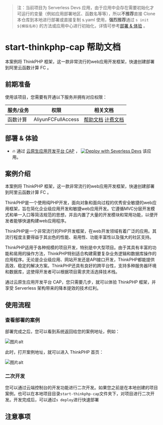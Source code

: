 
> 注：当前项目为 Serverless Devs 应用，由于应用中会存在需要初始化才可运行的变量（例如应用部署地区、函数名等等），所以**不推荐**直接 Clone 本仓库到本地进行部署或直接复制 s.yaml 使用，**强烈推荐**通过 `s init ${模版名称}` 的方法或应用中心进行初始化，详情可参考[部署 & 体验](#部署--体验) 。

# start-thinkphp-cap 帮助文档

<description>

本案例将 ThinkPHP 框架，这一款非常流行的web应用开发框架，快速创建部署到阿里云函数计算 FC 。

</description>


## 前期准备

使用该项目，您需要有开通以下服务并拥有对应权限：

<service>



| 服务/业务 |  权限  | 相关文档 |
| --- |  --- | --- |
| 函数计算 |  AliyunFCFullAccess | [帮助文档](https://help.aliyun.com/product/2508973.html) [计费文档](https://help.aliyun.com/document_detail/2512928.html) |

</service>

<remark>



</remark>

<disclaimers>



</disclaimers>

## 部署 & 体验

<appcenter>
   
- :fire: 通过 [云原生应用开发平台 CAP](https://devs.console.aliyun.com/applications/create?template=start-thinkphp-cap) ，
  [![Deploy with Severless Devs](https://img.alicdn.com/imgextra/i1/O1CN01w5RFbX1v45s8TIXPz_!!6000000006118-55-tps-95-28.svg)](https://devs.console.aliyun.com/applications/create?template=start-thinkphp-cap) 该应用。
   
</appcenter>

## 案例介绍

<appdetail id="flushContent">

本案例将 ThinkPHP 框架，这一款非常流行的web应用开发框架，快速创建部署到阿里云函数计算 FC 。

ThinkPHP是一个使用纯PHP开发，面向对象和面向过程的优秀安全敏捷的web应用框架，旨在简化企业级应用开发和敏捷web应用开发。它遵循MVC分层开发模式和单一入口等简洁规范的思想，并且内置了大量的开发模块和常用功能，以便开发者能够快速构建web应用程序。

ThinkPHP是一个非常流行的PHP开发框架，在web开发领域有着广泛的应用。其流行程度主要得益于其出色的性能、易用性、功能丰富性以及强大的社区支持。

ThinkPHP适用于各种规模的项目开发，特别是中大型项目。由于其具有丰富的功能和易用的操作方法，ThinkPHP特别适合构建需要复杂业务逻辑和数据库操作的应用程序。无论是企业级应用、网站开发还是API接口开发，ThinkPHP都能提供高效、稳定的解决方案。ThinkPHP还具有良好的跨平台性，支持多种服务器环境和数据库，这使得开发者可以根据项目需求灵活选择技术栈。

通过云原生应用开发平台 CAP，您只需要几步，就可以体验 ThinkPHP 框架，并享受 Serverless 架构带来的降本提效的技术红利。

</appdetail>

## 使用流程

<usedetail id="flushContent">

### 查看部署的案例

部署完成之后，您可以看到系统返回给您的案例地址，例如：

![图片alt](https://img.alicdn.com/imgextra/i2/O1CN01VThkci1PfakWJv1X8_!!6000000001868-0-tps-1110-320.jpg)

此时，打开案例地址，就可以进入 ThinkPHP 首页：

![图片alt](https://img.alicdn.com/imgextra/i4/O1CN01sJoYbl1gMDSbmIVzC_!!6000000004127-0-tps-1548-934.jpg)

### 二次开发

您可以通过云端控制台的开发功能进行二次开发。如果您之前是在本地创建的项目案例，也可以在本地项目目录`start-thinkphp-cap`文件夹下，对项目进行二次开发。开发完成后，可以通过`s deploy`进行快速部署

</usedetail>

## 注意事项

<matters id="flushContent">
</matters>

